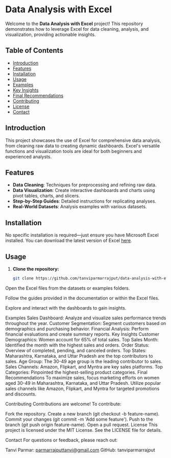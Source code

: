 # Data Analysis with Excel

Welcome to the **Data Analysis with Excel** project! This repository demonstrates how to leverage Excel for data cleaning, analysis, and visualization, providing actionable insights.

## Table of Contents

- [Introduction](#introduction)
- [Features](#features)
- [Installation](#installation)
- [Usage](#usage)
- [Examples](#examples)
- [Key Insights](#key-insights)
- [Final Recommendations](#final-recommendations)
- [Contributing](#contributing)
- [License](#license)
- [Contact](#contact)

## Introduction

This project showcases the use of Excel for comprehensive data analysis, from cleaning raw data to creating dynamic dashboards. Excel's versatile functions and visualization tools are ideal for both beginners and experienced analysts.

## Features

- **Data Cleaning**: Techniques for preprocessing and refining raw data.
- **Data Visualization**: Create interactive dashboards and charts using pivot tables, charts, and slicers.
- **Step-by-Step Guides**: Detailed instructions for replicating analyses.
- **Real-World Datasets**: Analysis examples with various datasets.

## Installation

No specific installation is required—just ensure you have Microsoft Excel installed. You can download the latest version of Excel [here](https://www.microsoft.com/en-us/microsoft-365/excel).

## Usage

1. **Clone the repository:**

   ```bash
   git clone https://github.com/tanviparmarrajput/data-analysis-with-excel.git
Open the Excel files from the datasets or examples folders.

Follow the guides provided in the documentation or within the Excel files.

Explore and interact with the dashboards to gain insights.

Examples
Sales Dashboard: Analyze and visualize sales performance trends throughout the year.
Customer Segmentation: Segment customers based on demographics and purchasing behavior.
Financial Analysis: Perform financial evaluations and create summary reports.
Key Insights
Customer Demographics: Women account for 65% of total sales.
Top Sales Month: Identified the month with the highest sales and orders.
Order Status: Overview of completed, pending, and canceled orders.
Top States: Maharashtra, Karnataka, and Uttar Pradesh are the top contributors to sales.
Age Group: The 30-49 age group is the leading contributor to sales.
Sales Channels: Amazon, Flipkart, and Myntra are key sales platforms.
Top Categories: Pinpointed the highest-selling product categories.
Final Recommendations
To maximize sales, focus marketing efforts on women aged 30-49 in Maharashtra, Karnataka, and Uttar Pradesh. Utilize popular sales channels like Amazon, Flipkart, and Myntra for targeted promotions and discounts.

Contributing
Contributions are welcome! To contribute:

Fork the repository.
Create a new branch (git checkout -b feature-name).
Commit your changes (git commit -m 'Add some feature').
Push to the branch (git push origin feature-name).
Open a pull request.
License
This project is licensed under the MIT License. See the LICENSE file for details.

Contact
For questions or feedback, please reach out:

Tanvi Parmar: parmarrajputtanvi@gmail.com
GitHub: tanviparmarrajput
